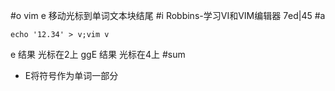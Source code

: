 #o
vim e 移动光标到单词文本块结尾
#i
Robbins-学习VI和VIM编辑器 7ed|45
#a
```
echo '12.34' > v;vim v
```
e
结果 光标在2上
ggE
结果 光标在4上
#sum
- E将符号作为单词一部分

